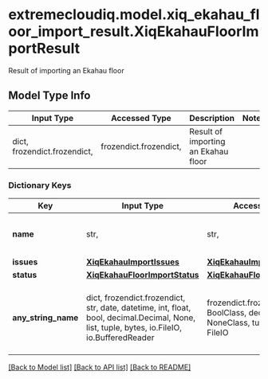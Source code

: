 # extremecloudiq.model.xiq_ekahau_floor_import_result.XiqEkahauFloorImportResult

Result of importing an Ekahau floor

## Model Type Info
Input Type | Accessed Type | Description | Notes
------------ | ------------- | ------------- | -------------
dict, frozendict.frozendict,  | frozendict.frozendict,  | Result of importing an Ekahau floor | 

### Dictionary Keys
Key | Input Type | Accessed Type | Description | Notes
------------ | ------------- | ------------- | ------------- | -------------
**name** | str,  | str,  | Name of the imported floor | 
**issues** | [**XiqEkahauImportIssues**](XiqEkahauImportIssues.md) | [**XiqEkahauImportIssues**](XiqEkahauImportIssues.md) |  | 
**status** | [**XiqEkahauFloorImportStatus**](XiqEkahauFloorImportStatus.md) | [**XiqEkahauFloorImportStatus**](XiqEkahauFloorImportStatus.md) |  | 
**any_string_name** | dict, frozendict.frozendict, str, date, datetime, int, float, bool, decimal.Decimal, None, list, tuple, bytes, io.FileIO, io.BufferedReader | frozendict.frozendict, str, BoolClass, decimal.Decimal, NoneClass, tuple, bytes, FileIO | any string name can be used but the value must be the correct type | [optional]

[[Back to Model list]](../../README.md#documentation-for-models) [[Back to API list]](../../README.md#documentation-for-api-endpoints) [[Back to README]](../../README.md)

